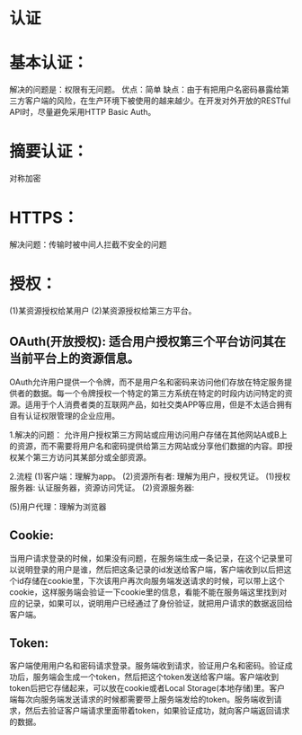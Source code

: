 # 认证
# 基本认证：
  解决的问题是：权限有无问题。
 优点：简单
 缺点：由于有把用户名密码暴露给第三方客户端的风险，在生产环境下被使用的越来越少。在开发对外开放的RESTful API时，尽量避免采用HTTP Basic Auth。
# 摘要认证：
 对称加密 
# HTTPS：
解决问题：传输时被中间人拦截不安全的问题

# 授权：
(1)某资源授权给某用户
(2)某资源授权给第三方平台。
## OAuth(开放授权): 适合用户授权第三个平台访问其在当前平台上的资源信息。
OAuth允许用户提供一个令牌，而不是用户名和密码来访问他们存放在特定服务提供者的数据。每一个令牌授权一个特定的第三方系统在特定的时段内访问特定的资源。适用于个人消费者类的互联网产品，如社交类APP等应用，但是不太适合拥有自有认证权限管理的企业应用。

1.解决的问题：
  允许用户授权第三方网站或应用访问用户存储在其他网站A或B上的资源，而不需要将用户名和密码提供给第三方网站或分享他们数据的内容。即授权某个第三方访问其某部分或全部资源。

2.流程
  (1)客户端：理解为app。
  (2)资源所有者: 理解为用户，授权凭证。
  (1)授权服务器: 认证服务器，资源访问凭证。
  (2)资源服务器: 
  
  (5)用户代理：理解为浏览器
## Cookie:
当用户请求登录的时候，如果没有问题，在服务端生成一条记录，在这个记录里可以说明登录的用户是谁，然后把这条记录的id发送给客户端，客户端收到以后把这个id存储在cookie里，下次该用户再次向服务端发送请求的时候，可以带上这个cookie，这样服务端会验证一下cookie里的信息，看能不能在服务端这里找到对应的记录，如果可以，说明用户已经通过了身份验证，就把用户请求的数据返回给客户端。

## Token:
客户端使用用户名和密码请求登录。服务端收到请求，验证用户名和密码。验证成功后，服务端会生成一个token，然后把这个token发送给客户端。客户端收到token后把它存储起来，可以放在cookie或者Local Storage(本地存储)里。客户端每次向服务端发送请求的时候都需要带上服务端发给的token。服务端收到请求，然后去验证客户端请求里面带着token，如果验证成功，就向客户端返回请求的数据。




